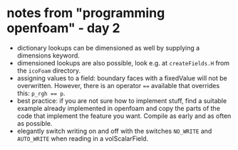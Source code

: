 # notes from "programming openfoam" - day 2

- dictionary lookups can be dimensioned as well by supplying a dimensions keyword. 
- dimensioned lookups are also possible, look e.g. at `createFields.H` from the `icoFoam` directory.
- assigning values to a field: boundary faces with a fixedValue will not be overwritten. However, there is an operator `==` available that overrides this: `p_rgh == p`.
- best practice: if you are not sure how to implement stuff, find a suitable example already implemented in openfoam and copy the parts of the code that implement the feature you want. Compile as early and as often as possible.
- elegantly switch writing on and off with the switches `NO_WRITE` and `AUTO_WRITE` when reading in a volScalarField.
